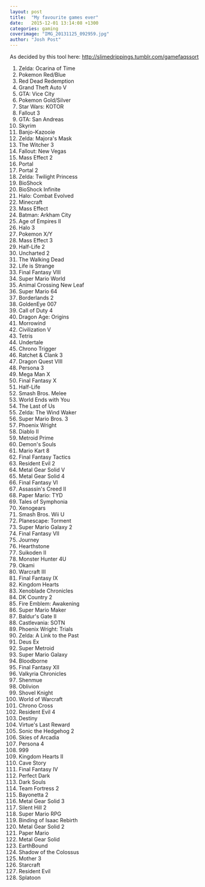 ```yaml
---
layout: post
title:  "My favourite games ever"
date:   2015-12-01 13:14:08 +1300
categories: gaming
coverimage: "IMG_20131125_092959.jpg"
author: "Josh Post"
---
```


As decided by this tool here: <http://slimedrippings.tumblr.com/gamefaqssort>

1. Zelda: Ocarina of Time
2. Pokemon Red/Blue
3. Red Dead Redemption
4. Grand Theft Auto V
5. GTA: Vice City
6. Pokemon Gold/Silver
7. Star Wars: KOTOR
8. Fallout 3
9. GTA: San Andreas
10. Skyrim
11. Banjo-Kazooie
12. Zelda: Majora's Mask
13. The Witcher 3
14. Fallout: New Vegas
15. Mass Effect 2
16. Portal
17. Portal 2
18. Zelda: Twilight Princess
19. BioShock
20. BioShock Infinite
21. Halo: Combat Evolved
22. Minecraft
23. Mass Effect
24. Batman: Arkham City
25. Age of Empires II
26. Halo 3
26. Pokemon X/Y
26. Mass Effect 3
29. Half-Life 2
30. Uncharted 2
30. The Walking Dead
30. Life is Strange
30. Final Fantasy VIII
30. Super Mario World
30. Animal Crossing New Leaf
30. Super Mario 64
30. Borderlands 2
38. GoldenEye 007
39. Call of Duty 4
40. Dragon Age: Origins
41. Morrowind
42. Civilization V
43. Tetris
43. Undertale
45. Chrono Trigger
45. Ratchet &amp; Clank 3
45. Dragon Quest VIII
45. Persona 3
45. Mega Man X
45. Final Fantasy X
45. Half-Life
45. Smash Bros. Melee
45. World Ends with You
45. The Last of Us
45. Zelda: The Wind Waker
45. Super Mario Bros. 3
45. Phoenix Wright
45. Diablo II
45. Metroid Prime
45. Demon's Souls
45. Mario Kart 8
45. Final Fantasy Tactics
45. Resident Evil 2
45. Metal Gear Solid V
65. Metal Gear Solid 4
65. Final Fantasy VI
65. Assassin's Creed II
65. Paper Mario: TYD
65. Tales of Symphonia
65. Xenogears
65. Smash Bros. Wii U
65. Planescape: Torment
65. Super Mario Galaxy 2
65. Final Fantasy VII
65. Journey
65. Hearthstone
65. Suikoden II
65. Monster Hunter 4U
65. Okami
65. Warcraft III
65. Final Fantasy IX
65. Kingdom Hearts
65. Xenoblade Chronicles
65. DK Country 2
65. Fire Emblem: Awakening
65. Super Mario Maker
65. Baldur's Gate II
65. Castlevania: SOTN
65. Phoenix Wright: Trials
65. Zelda: A Link to the Past
65. Deus Ex
65. Super Metroid
65. Super Mario Galaxy
65. Bloodborne
65. Final Fantasy XII
65. Valkyria Chronicles
65. Shenmue
65. Oblivion
65. Shovel Knight
65. World of Warcraft
65. Chrono Cross
65. Resident Evil 4
65. Destiny
65. Virtue's Last Reward
105. Sonic the Hedgehog 2
105. Skies of Arcadia
105. Persona 4
105. 999
109. Kingdom Hearts II
109. Cave Story
109. Final Fantasy IV
109. Perfect Dark
109. Dark Souls
109. Team Fortress 2
109. Bayonetta 2
109. Metal Gear Solid 3
109. Silent Hill 2
118. Super Mario RPG
118. Binding of Isaac Rebirth
118. Metal Gear Solid 2
118. Paper Mario
118. Metal Gear Solid
118. EarthBound
118. Shadow of the Colossus
118. Mother 3
118. Starcraft
127. Resident Evil
127. Splatoon